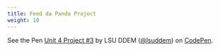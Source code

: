 ```yaml
---
title: Feed da Panda Project
weight: 10
---
```


<p data-height="600" data-theme-id="33744" data-slug-hash="qyLzgE" data-default-tab="js,result" data-user="lsuddem" data-pen-title="Unit 4 Project #3" data-editable="true" class="codepen">See the Pen <a href="https://codepen.io/lsuddem/pen/qyLzgE/">Unit 4 Project #3</a> by LSU DDEM (<a href="https://codepen.io/lsuddem">@lsuddem</a>) on <a href="https://codepen.io">CodePen</a>.</p>
<script async src="https://static.codepen.io/assets/embed/ei.js"></script>